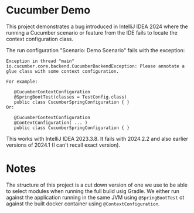 # Cucumber Demo

This project demonstrates a bug introduced in IntelliJ IDEA 2024 where
the running a Cucumber scenario or feature from the IDE fails to locate
the context configuration class.

The run configuration "Scenario: Demo Scenario" fails with the exception:

```text
Exception in thread "main" io.cucumber.core.backend.CucumberBackendException: Please annotate a glue class with some context configuration.

For example:

   @CucumberContextConfiguration
   @SpringBootTest(classes = TestConfig.class)
   public class CucumberSpringConfiguration { }
Or: 

   @CucumberContextConfiguration
   @ContextConfiguration( ... )
   public class CucumberSpringConfiguration { }
```

This works with IntelliJ IDEA 2023.3.8.  It fails with 2024.2.2 and also
earlier versions of 2024.1 (I can't recall exact version).

# Notes
       
The structure of this project is a cut down version of one we use to be
able to select modules when running the full build usig Gradle. We
either run against the application running in the same JVM using
`@SpringBootTest` ot against the built docker container using
`@ContextConfiguration`.

